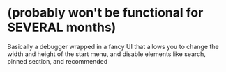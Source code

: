 # (probably won't be functional for SEVERAL months)

Basically a debugger wrapped in a fancy UI that allows you to change the width and height of the start menu, and disable elements like search, pinned section, and recommended
